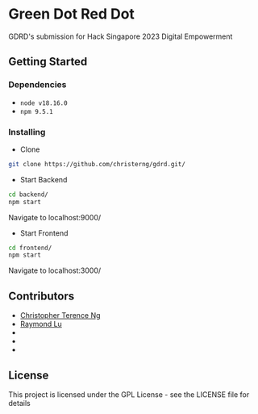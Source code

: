 # Green Dot Red Dot

GDRD's submission for Hack Singapore 2023 Digital Empowerment

## Getting Started

### Dependencies

- `node v18.16.0`
- `npm 9.5.1`

### Installing

- Clone

```bash
git clone https://github.com/christerng/gdrd.git/
```

- Start Backend

```bash
cd backend/
npm start
```

Navigate to localhost:9000/

- Start Frontend

```bash
cd frontend/
npm start
```

Navigate to localhost:3000/

## Contributors

- [Christopher Terence Ng](https://www.linkedin.com/in/christerng/)
- [Raymond Lu](https://www.linkedin.com/in/raymond--lu/)
-
-
-

## License

This project is licensed under the GPL License - see the LICENSE file for details
